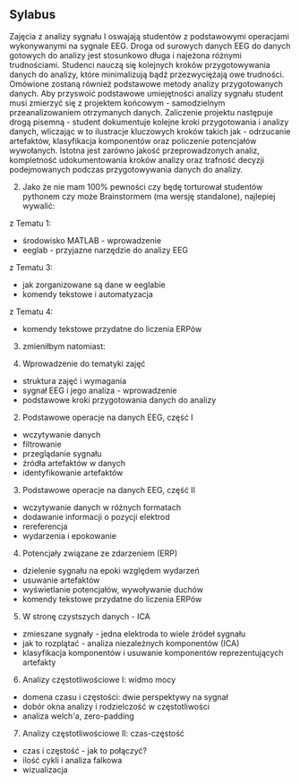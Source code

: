 Sylabus
-------

Zajęcia z analizy sygnału I oswajają studentów z podstawowymi operacjami wykonywanymi na sygnale EEG. Droga od surowych danych EEG do danych gotowych do analizy jest stosunkowo długa i najeżona różnymi trudnościami. Studenci nauczą się kolejnych kroków przygotowywania danych do analizy, które minimalizują bądź przezwyciężają owe trudności. Omówione zostaną również podstawowe metody analizy przygotowanych danych. Aby przyswoić podstawowe umiejętności analizy sygnału student musi zmierzyć się z projektem końcowym - samodzielnym przeanalizowaniem otrzymanych danych. Zaliczenie projektu następuje drogą pisemną - student dokumentuje kolejne kroki przygotowania i analizy danych, wliczając w to ilustracje kluczowych kroków takich jak - odrzucanie artefaktów, klasyfikacja komponentów oraz policzenie potencjałów wywołanych. Istotna jest zarówno jakość przeprowadzonych analiz, kompletność udokumentowania kroków analizy oraz trafność decyzji podejmowanych podczas przygotowywania danych do analizy.

2. Jako że nie mam 100% pewności czy będę torturował studentów pythonem czy może Brainstormem (ma wersję standalone), najlepiej wywalić:

z Tematu 1:
* środowisko MATLAB - wprowadzenie
* eeglab - przyjazne narzędzie do analizy EEG

z Tematu 3:
* jak zorganizowane są dane w eeglabie
* komendy tekstowe i automatyzacja

z Tematu 4:
* komendy tekstowe przydatne do liczenia ERPów


3. zmieniłbym natomiast:




1. Wprowadzenie do tematyki zajęć
  * struktura zajęć i wymagania
  * sygnał EEG i jego analiza - wprowadzenie
  * podstawowe kroki przygotowania danych do analizy

2. Podstawowe operacje na danych EEG, część I
  * wczytywanie danych
  * filtrowanie
  * przeglądanie sygnału
  * źródła artefaktów w danych
  * identyfikowanie artefaktów

3. Podstawowe operacje na danych EEG, część II
  * wczytywanie danych w różnych formatach
  * dodawanie informacji o pozycji elektrod
  * rereferencja
  * wydarzenia i epokowanie

4. Potencjały związane ze zdarzeniem (ERP)
  * dzielenie sygnału na epoki względem wydarzeń
  * usuwanie artefaktów
  * wyświetlanie potencjałów, wywoływanie duchów
  * komendy tekstowe przydatne do liczenia ERPów

5. W stronę czystszych danych - ICA
  * zmieszane sygnały - jedna elektroda to wiele źródeł sygnału
  * jak to rozplątać - analiza niezależnych komponentów (ICA)
  * klasyfikacja komponentów i usuwanie komponentów reprezentujących
artefakty

6. Analizy częstotliwościowe I: widmo mocy
  * domena czasu i częstości: dwie perspektywy na sygnał
  * dobór okna analizy i rodzielczość w częstotliwości
  * analiza welch'a, zero-padding

7. Analizy częstotliwościowe II: czas-częstość
  * czas i częstość - jak to połączyć?
  * ilość cykli i analiza falkowa
  * wizualizacja
